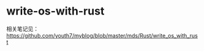 # write-os-with-rust
相关笔记见：https://github.com/youth7/myblog/blob/master/mds/Rust/write_os_with_rust
